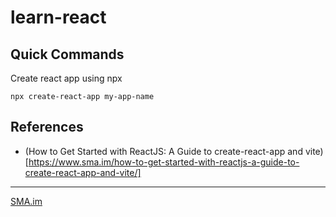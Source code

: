 # learn-react

## Quick Commands

Create react app using npx

```
npx create-react-app my-app-name
```

## References

- (How to Get Started with ReactJS: A Guide to create-react-app and vite)[https://www.sma.im/how-to-get-started-with-reactjs-a-guide-to-create-react-app-and-vite/]

---

[SMA.im](https://sma.im)
